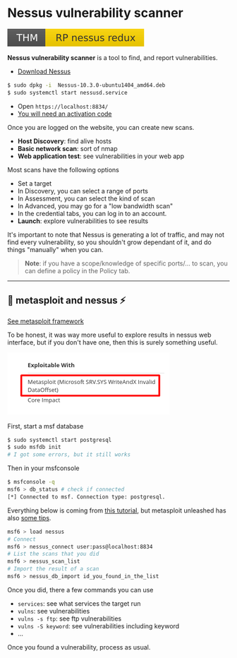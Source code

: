 # Nessus vulnerability scanner

[![rpnessusredux](../../_badges/thm/rpnessusredux.svg)](https://tryhackme.com/room/rpnessusredux)

<div class="row row-cols-md-2"><div>

**Nessus vulnerability scanner** is a tool to find, and report vulnerabilities.

* [Download Nessus](https://www.tenable.com/downloads/nessus)

```bash
$ sudo dpkg -i  Nessus-10.3.0-ubuntu1404_amd64.deb
$ sudo systemctl start nessusd.service
```

* Open `https://localhost:8834/`
* [You will need an activation code](https://www.tenable.com/products/nessus/nessus-essentials)
</div><div>

Once you are logged on the website, you can create new scans.

* **Host Discovery**: find alive hosts
* **Basic network scan**: sort of nmap
* **Web application test**: see vulnerabilities in your web app

Most scans have the following options

* Set a target
* In Discovery, you can select a range of ports
* In Assessment, you can select the kind of scan
* In Advanced, you may go for a "low bandwidth scan"
* In the credential tabs, you can log in to an account.
* **Launch**: explore vulnerabilities to see results

It's important to note that Nessus is generating a lot of traffic, and may not find every vulnerability, so you shouldn't grow dependant of it, and do things "manually" when you can.

</div></div>

> **Note**: if you have a scope/knowledge of specific ports/... to scan, you can define a policy in the Policy tab.<br>

<hr class="sep-both">

## 🥳 metasploit and nessus ⚡

[See metasploit framework](/cyber/exploitation/general/metasploit/index.md)

<div class="row row-cols-md-2"><div>

To be honest, it was way more useful to explore results in nessus web interface, but if you don't have one, then this is surely something useful.

![nessus_exploit_with](_images/nessus_exploit_with.png)

First, start a msf database

```bash
$ sudo systemctl start postgresql
$ sudo msfdb init
# I got some errors, but it still works
```

Then in your msfconsole

```bash
$ msfconsole -q
msf6 > db_status # check if connected
[*] Connected to msf. Connection type: postgresql.
```
</div><div>

Everything below is coming from [this tutorial](https://scubarda.com/2015/11/16/launching-nessus-scans-inside-metasploit/), but metasploit unleashed has also [some tips](https://www.offensive-security.com/metasploit-unleashed/working-with-nessus/).

```bash
msf6 > load nessus
# Connect
msf6 > nessus_connect user:pass@localhost:8834
# List the scans that you did
msf6 > nessus_scan_list
# Import the result of a scan
msf6 > nessus_db_import id_you_found_in_the_list
```

Once you did, there a few commands you can use

* `services`: see what services the target run
* `vulns`: see vulnerabilities
* `vulns -s ftp`: see ftp vulnerabilities
* `vulns -S keyword`: see vulnerabilities including keyword
* ...

Once you found a vulnerability, process as usual.
</div></div>